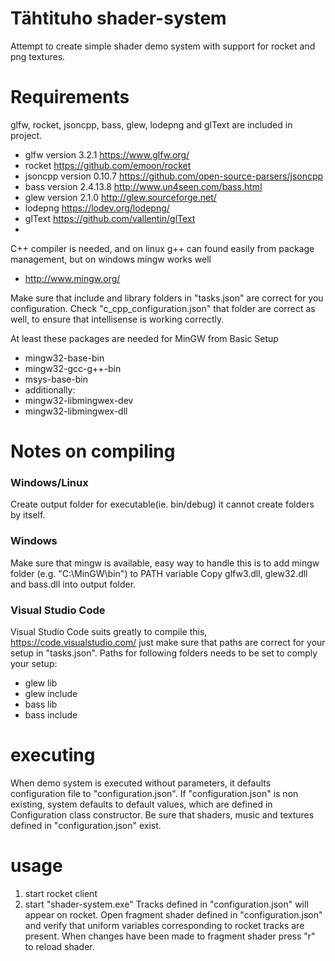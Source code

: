 # Tähtituho shader-system
Attempt to create simple shader demo system with support for rocket and png textures. 

# Requirements
glfw, rocket, jsoncpp, bass, glew, lodepng and glText are included in project.

- glfw version 3.2.1 https://www.glfw.org/
- rocket https://github.com/emoon/rocket
- jsoncpp version 0.10.7 https://github.com/open-source-parsers/jsoncpp
- bass version 2.4.13.8 http://www.un4seen.com/bass.html
- glew version 2.1.0 http://glew.sourceforge.net/
- lodepng https://lodev.org/lodepng/
- glText https://github.com/vallentin/glText
- 

C++ compiler is needed, and on linux g++ can found easily from package management, but on windows mingw works well
- http://www.mingw.org/
 
Make sure that include and library folders in "tasks.json" are correct for you configuration. Check "c_cpp_configuration.json" that folder are correct as well, to ensure that intellisense is working correctly.

At least these packages are needed for MinGW from Basic Setup
- mingw32-base-bin
- mingw32-gcc-g++-bin
- msys-base-bin
- additionally:
 - mingw32-libmingwex-dev
 - mingw32-libmingwex-dll

# Notes on compiling
### Windows/Linux
Create output folder for executable(ie. bin/debug) it cannot create folders by itself.

### Windows
Make sure that mingw is available, easy way to handle this is to add mingw folder (e.g. "C:\MinGW\bin") to PATH variable
Copy glfw3.dll, glew32.dll and bass.dll into output folder.

### Visual Studio Code
Visual Studio Code suits greatly to compile this, https://code.visualstudio.com/ just make sure that paths are correct for your setup in "tasks.json". Paths for following folders needs to be set to comply your setup:
- glew lib 
- glew include
- bass lib
- bass include

# executing
When demo system is executed without parameters, it defaults configuration file to "configuration.json".
If "configuration.json" is non existing, system defaults to default values, which are defined in Configuration class constructor.
Be sure that shaders, music and textures defined in "configuration.json" exist.

# usage
1. start rocket client
2. start "shader-system.exe"
Tracks defined in "configuration.json" will appear on rocket. Open fragment shader defined in "configuration.json" and verify that uniform variables corresponding to rocket tracks are present. When changes have been made to fragment shader press "r" to reload shader. 